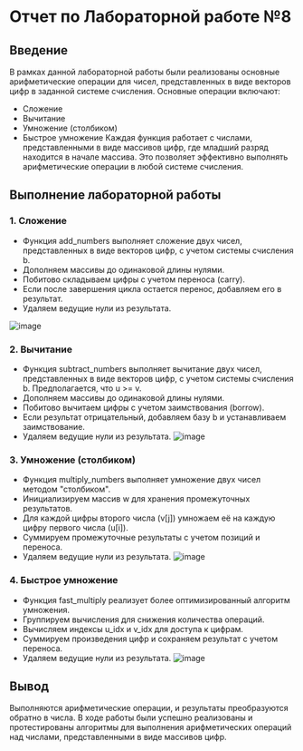 





# Отчет по Лабораторной работе №8

## Введение
В рамках данной лабораторной работы были реализованы основные арифметические операции для чисел, представленных в виде векторов цифр в заданной системе счисления. Основные операции включают:

- Сложение
- Вычитание
- Умножение (столбиком)
- Быстрое умножение
Каждая функция работает с числами, представленными в виде массивов цифр, где младший разряд находится в начале массива. Это позволяет эффективно выполнять арифметические операции в любой системе счисления.

## Выполнение лабораторной работы

### 1. Сложение
- Функция add_numbers выполняет сложение двух чисел, представленных в виде векторов цифр, с учетом системы счисления b.
- Дополняем массивы до одинаковой длины нулями.
- Побитово складываем цифры с учетом переноса (carry).
- Если после завершения цикла остается перенос, добавляем его в результат.
- Удаляем ведущие нули из результата.

![image](https://github.com/user-attachments/assets/983756ff-14f0-4958-a27e-86410bae2661)


### 2. Вычитание
- Функция subtract_numbers выполняет вычитание двух чисел, представленных в виде векторов цифр, с учетом системы счисления b. Предполагается, что u >= v.
- Дополняем массивы до одинаковой длины нулями.
- Побитово вычитаем цифры с учетом заимствования (borrow).
- Если результат отрицательный, добавляем базу b и устанавливаем заимствование.
- Удаляем ведущие нули из результата.
![image](https://github.com/user-attachments/assets/065f7560-c3d1-4a39-88ee-d23e253bd568)

### 3. Умножение (столбиком)
- Функция multiply_numbers выполняет умножение двух чисел методом "столбиком".
- Инициализируем массив w для хранения промежуточных результатов.
- Для каждой цифры второго числа (v[j]) умножаем её на каждую цифру первого числа (u[i]).
- Суммируем промежуточные результаты с учетом позиций и переноса.
- Удаляем ведущие нули из результата.
![image](https://github.com/user-attachments/assets/9b7493a1-2fe3-464c-ac86-b2ec5ff1205a)

### 4. Быстрое умножение
- Функция fast_multiply реализует более оптимизированный алгоритм умножения.
- Группируем вычисления для снижения количества операций.
- Вычисляем индексы u_idx и v_idx для доступа к цифрам.
- Суммируем произведения цифр и сохраняем результат с учетом переноса.
- Удаляем ведущие нули из результата.
![image](https://github.com/user-attachments/assets/612950ba-2d21-40d6-bf06-2a37997fcad1)


## Вывод
Выполняются арифметические операции, и результаты преобразуются обратно в числа.
В ходе работы были успешно реализованы и протестированы алгоритмы для выполнения арифметических операций над числами, представленными в виде массивов цифр. 

